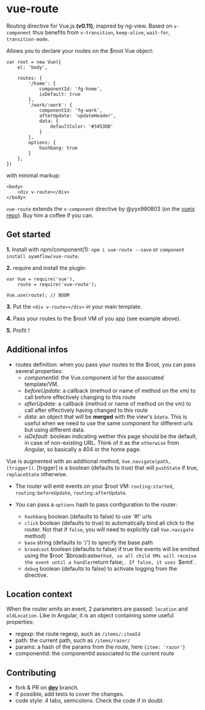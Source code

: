 vue-route
=======

Routing directive for Vue.js **(v0.11)**, inspired by ng-view.
Based on `v-component` thus benefits from `v-transition`, `keep-alive`, `wait-for`, `transition-mode`.

Allows you to declare your routes on the $root Vue object:

```
var root = new Vue({
    el: 'body',

    routes: {
        '/home': {
            componentId: 'fg-home',
            isDefault: true
        },
        '/work/:work': {
            componentId: 'fg-work',
            afterUpdate: 'updateHeader',
            data: {
                defaultColor: '#3453DD'
            }
        },
        options: {
            hashbang: true
        }
    },
})

```

with minimal markup:

```
<body>
    <div v-route></div>
</body>

```

`vue-route` extends the `v-component` directive by @yyx990803 (on the [vuejs repo](https://github.com/yyx990803/vue/tree/master/src/directives/component.js)). Buy him a coffee if you can.

## Get started

**1.** Install with npm/component(1): `npm i vue-route --save` or `component install ayamflow/vue-route`.

**2.** require and install the plugin:

```
var Vue = require('vue'),
    route = require('vue-route');

Vue.use(route); // BOOM
```

**3.** Put the `<div v-route></div>` in your main template.

**4.** Pass your routes to the $root VM of you app (see example above).

**5.** Profit !

## Additional infos

* routes definition: when you pass your routes to the $root, you can pass several properties:
    * *componentId*: the Vue.component id for the associated template/VM.
    * *beforeUpdate*: a callback (method or name of method on the vm) to call before effectively changing to this route
    * *afterUpdate*: a callback (method or name of method on the vm) to call after effectively having changed to this route
    * *data*: an object that will be **merged** with the view's `$data`. This is useful when we need to use the same component for different urls but using different data.
    * *isDefault*: boolean indicating wether this page should be the default, in case of non-existing URL. Think of it as the `otherwise` from Angular, so basically a 404 or the home page.

Vue is augmented with an additional method, `Vue.navigate(path, [trigger])`. [trigger] is a boolean (defaults to true) that will `pushState` if true, `replaceState` otherwise.

* The router will emit events on your $root VM: `routing:started`, `routing:beforeUpdate`, `routing:afterUpdate`.

* You can pass a `options` hash to pass configuration to the router:
    * `hashbang` boolean (defaults to false) to use '#!' urls
    * `click` boolean (defaults to true) to automatically bind all click to the router. Not that if `false`, you will need to explicitly call `Vue.navigate` method)
    * `base` string (defaults to '/') to specify the base path
    * `broadcast` boolean (defaults to false) if true the events will be emitted using the $root `$broadcast` method, so all child VMs will receive the event until a handler `return false;`. If false, it uses `$emit`.
    * `debug` boolean (defaults to false) to activate logging from the directive.

## Location context

When the router emits an event, 2 parameters are passed: `location` and `oldLocation`. Like in Angular, it is an object containing some useful properties:
* regexp: the route regexp, such as `/items/:itemId`
* path: the current path, such as `/items/razor/`
* params: a hash of the params from the route, here `{item: 'razor'}`
* componentId: the componentId associated to the current route

## Contributing

* fork & PR on **[dev](https://github.com/ayamflow/vue-route/tree/dev)** branch.
* if possible, add tests to cover the changes.
* code style: 4 tabs, semicolons. Check the code if in doubt.